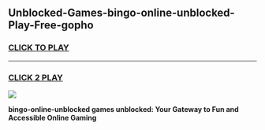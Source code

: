 
## Unblocked-Games-bingo-online-unblocked-Play-Free-gopho
<h3>
<a href="https://premium76.site?title=bingo-online-unblocked&ref=18A1">CLICK TO PLAY</a></h3>
<hr>

<h3>
<a href="https://premium76.site?title=bingo-online-unblocked&ref=18A1">CLICK 2 PLAY</a>
  
</h3>

<a href="https://premium76.site?title=bingo-online-unblocked&ref=18A1"><img src="https://clearcache.store/games.png"></a>


**bingo-online-unblocked games unblocked: Your Gateway to Fun and Accessible Online Gaming**
